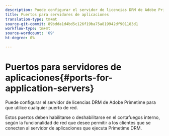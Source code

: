 ```yaml
---
description: Puede configurar el servidor de licencias DRM de Adobe Primetime para que utilice cualquier puerto de red.
title: Puertos para servidores de aplicaciones
translation-type: tm+mt
source-git-commit: 89bdda1d4bd5c126f19ba75a819942df901183d1
workflow-type: tm+mt
source-wordcount: '69'
ht-degree: 0%

---
```



# Puertos para servidores de aplicaciones{#ports-for-application-servers}

Puede configurar el servidor de licencias DRM de Adobe Primetime para que utilice cualquier puerto de red.

Estos puertos deben habilitarse o deshabilitarse en el cortafuegos interno, según la funcionalidad de red que desee permitir a los clientes que se conecten al servidor de aplicaciones que ejecuta Primetime DRM.
